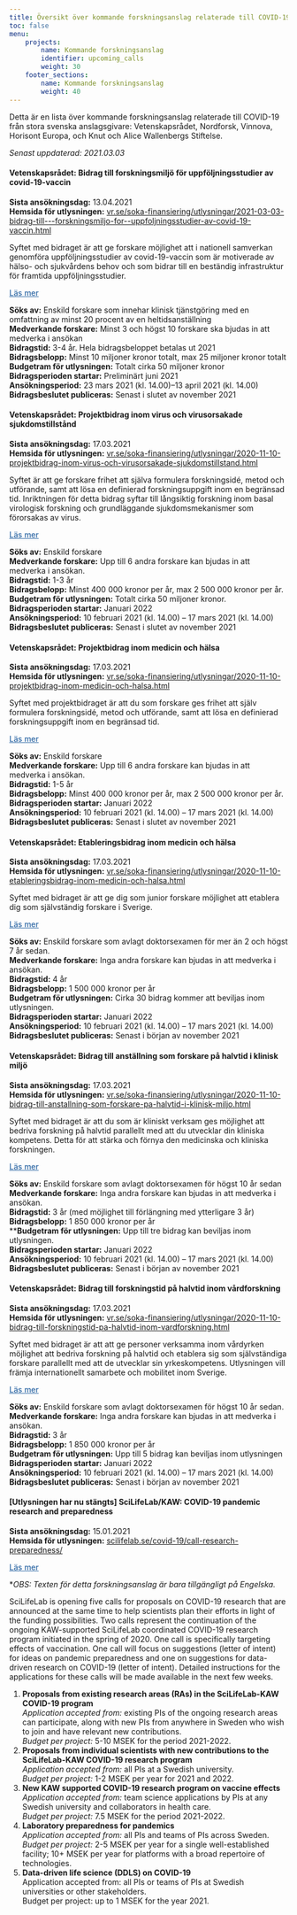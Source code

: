```yaml
---
title: Översikt över kommande forskningsanslag relaterade till COVID-19
toc: false
menu:
    projects:
        name: Kommande forskningsanslag
        identifier: upcoming_calls
        weight: 30
    footer_sections:
        name: Kommande forskningsanslag
        weight: 40
---
```


Detta är en lista över kommande forskningsanslag relaterade till COVID-19 från stora svenska anslagsgivare: Vetenskapsrådet, Nordforsk, Vinnova, Horisont Europa, och Knut och Alice Wallenbergs Stiftelse.

<i>Senast uppdaterad: 2021.03.03</i>

#### Vetenskapsrådet: Bidrag till forskningsmiljö för uppföljningsstudier av covid-19-vaccin
**Sista ansökningsdag:** 13.04.2021  
**Hemsida för utlysningen:** [vr.se/soka-finansiering/utlysningar/2021-03-03-bidrag-till---forskningsmiljo-for--uppfoljningsstudier-av-covid-19-vaccin.html](https://www.vr.se/soka-finansiering/utlysningar/2021-03-03-bidrag-till---forskningsmiljo-for--uppfoljningsstudier-av-covid-19-vaccin.html)

Syftet med bidraget är att ge forskare möjlighet att i nationell samverkan genomföra uppföljningsstudier av covid-19-vaccin som är motiverade av hälso- och sjukvårdens behov och som bidrar till en beständig infrastruktur för framtida uppföljningsstudier.

<a class="btn" data-toggle="collapse" href="#vrdetails_vaccine" role="button" aria-expanded="false" aria-controls="vrdetails" style="color: rgba(46, 104, 165, 1); font-weight: 500">
  Läs mer <i class="fas fa-caret-down"></i></a>
<div class="collapse" id="vrdetails_vaccine">
  <div class="card card-body">

**Söks av:** Enskild forskare som innehar klinisk tjänstgöring med en omfattning av minst 20 procent av en heltidsanställning  
**Medverkande forskare:** Minst 3 och högst 10 forskare ska bjudas in att medverka i ansökan  
**Bidragstid:** 3-4 år. Hela bidragsbeloppet betalas ut 2021  
**Bidragsbelopp:** Minst 10 miljoner kronor totalt, max 25 miljoner kronor totalt  
**Budgetram för utlysningen:** Totalt cirka 50 miljoner kronor  
**Bidragsperioden startar:** Preliminärt juni 2021  
**Ansökningsperiod:** 23 mars 2021 (kl. 14.00)–13 april 2021 (kl. 14.00)  
**Bidragsbeslutet publiceras:** Senast i slutet av november 2021

</div>
</div>

#### Vetenskapsrådet: Projektbidrag inom virus och virusorsakade sjukdomstillstånd
**Sista ansökningsdag:** 17.03.2021  
**Hemsida för utlysningen:** [vr.se/soka-finansiering/utlysningar/2020-11-10-projektbidrag-inom-virus-och-virusorsakade-sjukdomstillstand.html](https://www.vr.se/soka-finansiering/utlysningar/2020-11-10-projektbidrag-inom-virus-och-virusorsakade-sjukdomstillstand.html)

Syftet är att ge forskare frihet att själva formulera forskningsidé, metod och utförande, samt att lösa en definierad forskningsuppgift inom en begränsad tid. Inriktningen för detta bidrag syftar till långsiktig forskning inom basal virologisk forskning och grundläggande sjukdomsmekanismer som förorsakas av virus.

<a class="btn" data-toggle="collapse" href="#vrdetails" role="button" aria-expanded="false" aria-controls="vrdetails" style="color: rgba(46, 104, 165, 1); font-weight: 500">
  Läs mer <i class="fas fa-caret-down"></i></a>
<div class="collapse" id="vrdetails">
  <div class="card card-body">

**Söks av:** Enskild forskare  
**Medverkande forskare:** Upp till 6 andra forskare kan bjudas in att medverka i ansökan.  
**Bidragstid:** 1-3 år  
**Bidragsbelopp:** Minst 400 000 kronor per år, max 2 500 000 kronor per år.  
**Budgetram för utlysningen:** Totalt cirka 50 miljoner kronor.  
**Bidragsperioden startar:** Januari 2022  
**Ansökningsperiod:** 10 februari 2021 (kl. 14.00) – 17 mars 2021 (kl. 14.00)  
**Bidragsbeslutet publiceras:** Senast i slutet av november 2021  

</div>
</div>

#### Vetenskapsrådet: Projektbidrag inom medicin och hälsa
**Sista ansökningsdag:** 17.03.2021  
**Hemsida för utlysningen:** [vr.se/soka-finansiering/utlysningar/2020-11-10-projektbidrag-inom-medicin-och-halsa.html](https://www.vr.se/soka-finansiering/utlysningar/2020-11-10-projektbidrag-inom-medicin-och-halsa.html)

Syftet med projektbidraget är att du som forskare ges frihet att själv formulera forskningsidé, metod och utförande, samt att lösa en definierad forskningsuppgift inom en begränsad tid.

<a class="btn" data-toggle="collapse" href="#vrdetails_1" role="button" aria-expanded="false" aria-controls="vrdetails" style="color: rgba(46, 104, 165, 1); font-weight: 500">
  Läs mer <i class="fas fa-caret-down"></i></a>
<div class="collapse" id="vrdetails_1">
  <div class="card card-body">

**Söks av:** Enskild forskare  
**Medverkande forskare:** Upp till 6 andra forskare kan bjudas in att medverka i ansökan.  
**Bidragstid:** 1-5 år  
**Bidragsbelopp:** Minst 400 000 kronor per år, max 2 500 000 kronor per år.  
**Bidragsperioden startar:** Januari 2022  
**Ansökningsperiod:** 10 februari 2021 (kl. 14.00) – 17 mars 2021 (kl. 14.00)  
**Bidragsbeslutet publiceras:** Senast i slutet av november 2021  

</div>
</div>

#### Vetenskapsrådet: Etableringsbidrag inom medicin och hälsa
**Sista ansökningsdag:** 17.03.2021  
**Hemsida för utlysningen:** [vr.se/soka-finansiering/utlysningar/2020-11-10-etableringsbidrag-inom-medicin-och-halsa.html](https://www.vr.se/soka-finansiering/utlysningar/2020-11-10-etableringsbidrag-inom-medicin-och-halsa.html)

Syftet med bidraget är att ge dig som junior forskare möjlighet att etablera dig som självständig forskare i Sverige.

<a class="btn" data-toggle="collapse" href="#vrdetails_2" role="button" aria-expanded="false" aria-controls="vrdetails" style="color: rgba(46, 104, 165, 1); font-weight: 500">
  Läs mer <i class="fas fa-caret-down"></i></a>
<div class="collapse" id="vrdetails_2">
  <div class="card card-body">

**Söks av:** Enskild forskare som avlagt doktorsexamen för mer än 2 och högst 7 år sedan.  
**Medverkande forskare:** Inga andra forskare kan bjudas in att medverka i ansökan.  
**Bidragstid:** 4 år  
**Bidragsbelopp:** 1 500 000 kronor per år  
**Budgetram för utlysningen:** Cirka 30 bidrag kommer att beviljas inom utlysningen.  
**Bidragsperioden startar:** Januari 2022  
**Ansökningsperiod:** 10 februari 2021 (kl. 14.00) – 17 mars 2021 (kl. 14.00)  
**Bidragsbeslutet publiceras:** Senast i början av november 2021  

</div>
</div>

#### Vetenskapsrådet: Bidrag till anställning som forskare på halvtid i klinisk miljö
**Sista ansökningsdag:** 17.03.2021  
**Hemsida för utlysningen:** [vr.se/soka-finansiering/utlysningar/2020-11-10-bidrag-till-anstallning-som-forskare-pa-halvtid-i-klinisk-miljo.html](https://www.vr.se/soka-finansiering/utlysningar/2020-11-10-bidrag-till-anstallning-som-forskare-pa-halvtid-i-klinisk-miljo.html)

Syftet med bidraget är att du som är kliniskt verksam ges möjlighet att bedriva forskning på halvtid parallellt med att du utvecklar din kliniska kompetens. Detta för att stärka och förnya den medicinska och kliniska forskningen.

<a class="btn" data-toggle="collapse" href="#vrdetails_3" role="button" aria-expanded="false" aria-controls="vrdetails" style="color: rgba(46, 104, 165, 1); font-weight: 500">
  Läs mer <i class="fas fa-caret-down"></i></a>
<div class="collapse" id="vrdetails_3">
  <div class="card card-body">

**Söks av:** Enskild forskare som avlagt doktorsexamen för högst 10 år sedan  
**Medverkande forskare:** Inga andra forskare kan bjudas in att medverka i ansökan.  
**Bidragstid:** 3 år (med möjlighet till förlängning med ytterligare 3 år)  
**Bidragsbelopp:** 1 850 000 kronor per år  
****Budgetram för utlysningen:** Upp till tre bidrag kan beviljas inom utlysningen.  
**Bidragsperioden startar:** Januari 2022  
**Ansökningsperiod:** 10 februari 2021 (kl. 14.00) – 17 mars 2021 (kl. 14.00)  
**Bidragsbeslutet publiceras:** Senast i början av november 2021  

</div>
</div>

#### Vetenskapsrådet: Bidrag till forskningstid på halvtid inom vårdforskning
**Sista ansökningsdag:** 17.03.2021  
**Hemsida för utlysningen:** [vr.se/soka-finansiering/utlysningar/2020-11-10-bidrag-till-forskningstid-pa-halvtid-inom-vardforskning.html](https://www.vr.se/soka-finansiering/utlysningar/2020-11-10-bidrag-till-forskningstid-pa-halvtid-inom-vardforskning.html)

Syftet med bidraget är att att ge personer verksamma inom vårdyrken möjlighet att bedriva forskning på halvtid och etablera sig som självständiga forskare parallellt med att de utvecklar sin yrkeskompetens. Utlysningen vill främja internationellt samarbete och mobilitet inom Sverige.

<a class="btn" data-toggle="collapse" href="#vrdetails_4" role="button" aria-expanded="false" aria-controls="vrdetails" style="color: rgba(46, 104, 165, 1); font-weight: 500">
  Läs mer <i class="fas fa-caret-down"></i></a>
<div class="collapse" id="vrdetails_4">
  <div class="card card-body">

**Söks av:** Enskild forskare som avlagt doktorsexamen för högst 10 år sedan.  
**Medverkande forskare:** Inga andra forskare kan bjudas in att medverka i ansökan.  
**Bidragstid:** 3 år  
**Bidragsbelopp:** 1 850 000 kronor per år  
**Budgetram för utlysningen:** Upp till 5 bidrag kan beviljas inom utlysningen  
**Bidragsperioden startar:** Januari 2022  
**Ansökningsperiod:** 10 februari 2021 (kl. 14.00) – 17 mars 2021 (kl. 14.00)  
**Bidragsbeslutet publiceras:** Senast i början av november 2021  

</div>
</div>

#### [Utlysningen har nu stängts] SciLifeLab/KAW: COVID-19 pandemic research and preparedness
**Sista ansökningsdag:** 15.01.2021  
**Hemsida för utlysningen:** [scilifelab.se/covid-19/call-research-preparedness/](https://www.scilifelab.se/covid-19/call-research-preparedness/)

  <a class="btn " data-toggle="collapse" href="#sllkawdetails" role="button" aria-expanded="false" aria-controls="sllkawdetails" style="color: rgba(46, 104, 165, 1); font-weight: 500">
    Läs mer <i class="fas fa-caret-down"></i></a>
  <div class="collapse" id="sllkawdetails">
    <div class="card card-body">

**OBS: Texten för detta forskningsanslag är bara tillgängligt på Engelska.*

SciLifeLab is opening five calls for proposals on COVID-19 research that are announced at the same time to help scientists plan their efforts in light of the funding possibilities. Two calls represent the continuation of the ongoing KAW-supported SciLifeLab coordinated COVID-19 research program initiated in the spring of 2020. One call is specifically targeting effects of vaccination. One call will focus on suggestions (letter of intent) for ideas on pandemic preparedness and one on suggestions for data-driven research on COVID-19 (letter of intent). Detailed instructions for the applications for these calls will be made available in the next few weeks.

1. **Proposals from existing research areas (RAs) in the SciLifeLab-KAW COVID-19 program**  
*Application accepted from:* existing PIs of the ongoing research areas can participate, along with new PIs from anywhere in Sweden who wish to join and have relevant new contributions.  
*Budget per project:* 5-10 MSEK for the period 2021-2022.
2. **Proposals from individual scientists with new contributions to the SciLifeLab-KAW COVID-19 research program**  
*Application accepted from:* all PIs at a Swedish university.  
*Budget per project:* 1-2 MSEK per year for 2021 and 2022.
3. **New KAW supported COVID-19 research program on vaccine effects**  
*Application accepted from:* team science applications by PIs at any Swedish university and collaborators in health care.  
*Budget per project:* 7.5 MSEK for the period 2021-2022.
4. **Laboratory preparedness for pandemics**  
*Application accepted from:* all PIs and teams of PIs across Sweden.  
*Budget per project:* 2-5 MSEK per year for a single well-established facility; 10+ MSEK per year for platforms with a broad repertoire of technologies.
5. **Data-driven life science (DDLS) on COVID-19**  
Application accepted from: all PIs or teams of PIs at Swedish universities or other stakeholders.  
Budget per project: up to 1 MSEK for the year 2021.

</div>
</div>

